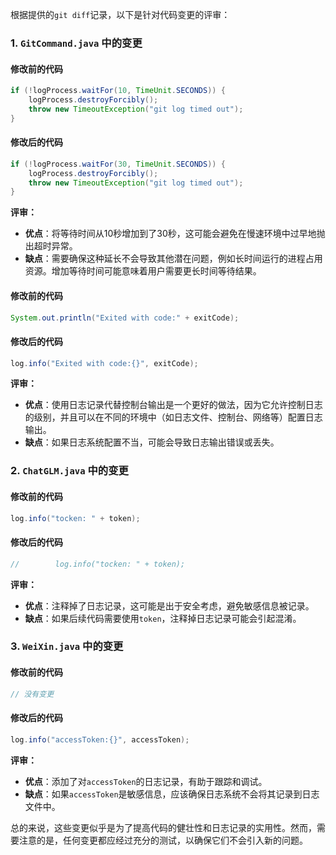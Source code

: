 根据提供的`git diff`记录，以下是针对代码变更的评审：

### 1. `GitCommand.java` 中的变更

#### 修改前的代码
```java
if (!logProcess.waitFor(10, TimeUnit.SECONDS)) {
    logProcess.destroyForcibly();
    throw new TimeoutException("git log timed out");
}
```

#### 修改后的代码
```java
if (!logProcess.waitFor(30, TimeUnit.SECONDS)) {
    logProcess.destroyForcibly();
    throw new TimeoutException("git log timed out");
}
```

**评审：**
- **优点**：将等待时间从10秒增加到了30秒，这可能会避免在慢速环境中过早地抛出超时异常。
- **缺点**：需要确保这种延长不会导致其他潜在问题，例如长时间运行的进程占用资源。增加等待时间可能意味着用户需要更长时间等待结果。

#### 修改前的代码
```java
System.out.println("Exited with code:" + exitCode);
```

#### 修改后的代码
```java
log.info("Exited with code:{}", exitCode);
```

**评审：**
- **优点**：使用日志记录代替控制台输出是一个更好的做法，因为它允许控制日志的级别，并且可以在不同的环境中（如日志文件、控制台、网络等）配置日志输出。
- **缺点**：如果日志系统配置不当，可能会导致日志输出错误或丢失。

### 2. `ChatGLM.java` 中的变更

#### 修改前的代码
```java
log.info("tocken: " + token);
```

#### 修改后的代码
```java
//        log.info("tocken: " + token);
```

**评审：**
- **优点**：注释掉了日志记录，这可能是出于安全考虑，避免敏感信息被记录。
- **缺点**：如果后续代码需要使用`token`，注释掉日志记录可能会引起混淆。

### 3. `WeiXin.java` 中的变更

#### 修改前的代码
```java
// 没有变更
```

#### 修改后的代码
```java
log.info("accessToken:{}", accessToken);
```

**评审：**
- **优点**：添加了对`accessToken`的日志记录，有助于跟踪和调试。
- **缺点**：如果`accessToken`是敏感信息，应该确保日志系统不会将其记录到日志文件中。

总的来说，这些变更似乎是为了提高代码的健壮性和日志记录的实用性。然而，需要注意的是，任何变更都应经过充分的测试，以确保它们不会引入新的问题。